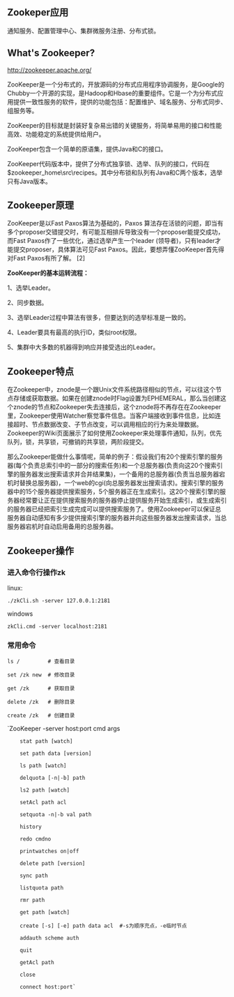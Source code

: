 ## Zookeper应用

通知服务、配置管理中心、集群微服务注册、分布式锁。

## What's Zookeeper?

http://zookeeper.apache.org/


ZooKeeper是一个分布式的，开放源码的分布式应用程序协调服务，是Google的Chubby一个开源的实现，是Hadoop和Hbase的重要组件。它是一个为分布式应用提供一致性服务的软件，提供的功能包括：配置维护、域名服务、分布式同步、组服务等。

ZooKeeper的目标就是封装好复杂易出错的关键服务，将简单易用的接口和性能高效、功能稳定的系统提供给用户。

ZooKeeper包含一个简单的原语集，提供Java和C的接口。

ZooKeeper代码版本中，提供了分布式独享锁、选举、队列的接口，代码在$zookeeper_home\src\recipes。其中分布锁和队列有Java和C两个版本，选举只有Java版本。

## Zookeeper原理

ZooKeeper是以Fast Paxos算法为基础的，Paxos 算法存在活锁的问题，即当有多个proposer交错提交时，有可能互相排斥导致没有一个proposer能提交成功，而Fast Paxos作了一些优化，通过选举产生一个leader (领导者)，只有leader才能提交proposer，具体算法可见Fast Paxos。因此，要想弄懂ZooKeeper首先得对Fast Paxos有所了解。 [2]
 
**ZooKeeper的基本运转流程：**

1、选举Leader。

2、同步数据。

3、选举Leader过程中算法有很多，但要达到的选举标准是一致的。

4、Leader要具有最高的执行ID，类似root权限。

5、集群中大多数的机器得到响应并接受选出的Leader。

## Zookeeper特点
在Zookeeper中，znode是一个跟Unix文件系统路径相似的节点，可以往这个节点存储或获取数据。如果在创建znode时Flag设置为EPHEMERAL，那么当创建这个znode的节点和Zookeeper失去连接后，这个znode将不再存在在Zookeeper里，Zookeeper使用Watcher察觉事件信息。当客户端接收到事件信息，比如连接超时、节点数据改变、子节点改变，可以调用相应的行为来处理数据。Zookeeper的Wiki页面展示了如何使用Zookeeper来处理事件通知，队列，优先队列，锁，共享锁，可撤销的共享锁，两阶段提交。

那么Zookeeper能做什么事情呢，简单的例子：假设我们有20个搜索引擎的服务器(每个负责总索引中的一部分的搜索任务)和一个总服务器(负责向这20个搜索引擎的服务器发出搜索请求并合并结果集)，一个备用的总服务器(负责当总服务器宕机时替换总服务器)，一个web的cgi(向总服务器发出搜索请求)。搜索引擎的服务器中的15个服务器提供搜索服务，5个服务器正在生成索引。这20个搜索引擎的服务器经常要让正在提供搜索服务的服务器停止提供服务开始生成索引，或生成索引的服务器已经把索引生成完成可以提供搜索服务了。使用Zookeeper可以保证总服务器自动感知有多少提供搜索引擎的服务器并向这些服务器发出搜索请求，当总服务器宕机时自动启用备用的总服务器。


## Zookeeper操作

### 进入命令行操作zk

linux:

`./zkCli.sh -server 127.0.0.1:2181`

windows

`zkCli.cmd -server localhost:2181`

### 常用命令

`ls /         # 查看目录`

`set /zk new  # 修改目录`

`get /zk      # 获取目录`

`delete /zk   # 删除目录`

`create /zk   # 创建目录`

`ZooKeeper -server host:port cmd args

        stat path [watch]
        
        set path data [version]
        
        ls path [watch]
        
        delquota [-n|-b] path
        
        ls2 path [watch]
        
        setAcl path acl
        
        setquota -n|-b val path
        
        history
        
        redo cmdno
        
        printwatches on|off
        
        delete path [version]
        
        sync path
        
        listquota path
        
        rmr path
        
        get path [watch]
        
        create [-s] [-e] path data acl  #-s为顺序充点，-e临时节点
        
        addauth scheme auth
        
        quit
        
        getAcl path
        
        close
        
        connect host:port`